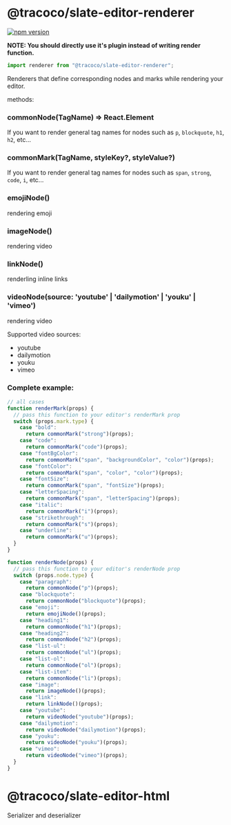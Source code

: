 # @tracoco/slate-editor-renderer

[![npm version](https://badge.fury.io/js/%40canner%2Fslate-editor-renderer.svg)](https://badge.fury.io/js/%40canner%2Fslate-editor-renderer)

**NOTE: You should directly use it's plugin instead of writing render function.**

```js
import renderer from "@tracoco/slate-editor-renderer";
```

Renderers that define corresponding nodes and marks while rendering your editor.

methods:

### commonNode(TagName) => React.Element<TagName>

If you want to render general tag names for nodes such as `p`, `blockquote`, `h1`, `h2`, etc...

### commonMark(TagName, styleKey?, styleValue?)

If you want to render general tag names for nodes such as `span`, `strong`, `code`, `i`, etc...

### emojiNode()

rendering emoji

### imageNode()

rendering video

### linkNode()

renderling inline links

### videoNode(source: 'youtube' | 'dailymotion' | 'youku' | 'vimeo')

rendering video

Supported video sources:

- youtube
- dailymotion
- youku
- vimeo

### Complete example:

```js
// all cases
function renderMark(props) {
  // pass this function to your editor's renderMark prop
  switch (props.mark.type) {
    case "bold":
      return commonMark("strong")(props);
    case "code":
      return commonMark("code")(props);
    case "fontBgColor":
      return commonMark("span", "backgroundColor", "color")(props);
    case "fontColor":
      return commonMark("span", "color", "color")(props);
    case "fontSize":
      return commonMark("span", "fontSize")(props);
    case "letterSpacing":
      return commonMark("span", "letterSpacing")(props);
    case "italic":
      return commonMark("i")(props);
    case "strikethrough":
      return commonMark("s")(props);
    case "underline":
      return commonMark("u")(props);
  }
}

function renderNode(props) {
  // pass this function to your editor's renderNode prop
  switch (props.node.type) {
    case "paragraph":
      return commonNode("p")(props);
    case "blockquote":
      return commonNode("blockquote")(props);
    case "emoji":
      return emojiNode()(props);
    case "heading1":
      return commonNode("h1")(props);
    case "heading2":
      return commonNode("h2")(props);
    case "list-ul":
      return commonNode("ul")(props);
    case "list-ol":
      return commonNode("ol")(props);
    case "list-item":
      return commonNode("li")(props);
    case "image":
      return imageNode()(props);
    case "link":
      return linkNode()(props);
    case "youtube":
      return videoNode("youtube")(props);
    case "dailymotion":
      return videoNode("dailymotion")(props);
    case "youku":
      return videoNode("youku")(props);
    case "vimeo":
      return videoNode("vimeo")(props);
  }
}
```

# @tracoco/slate-editor-html

Serializer and deserializer
